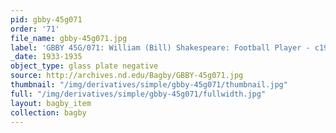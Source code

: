```yaml
---
pid: gbby-45g071
order: '71'
file_name: gbby-45g071.jpg
label: 'GBBY 45G/071: William (Bill) Shakespeare: Football Player - c1933-1935'
_date: 1933-1935
object_type: glass plate negative
source: http://archives.nd.edu/Bagby/GBBY-45g071.jpg
thumbnail: "/img/derivatives/simple/gbby-45g071/thumbnail.jpg"
full: "/img/derivatives/simple/gbby-45g071/fullwidth.jpg"
layout: bagby_item
collection: bagby
---
```

